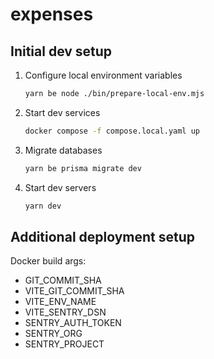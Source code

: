 # expenses

## Initial dev setup

1. Configure local environment variables

   ```sh
   yarn be node ./bin/prepare-local-env.mjs
   ```

2. Start dev services

   ```sh
   docker compose -f compose.local.yaml up
   ```

3. Migrate databases

   ```sh
   yarn be prisma migrate dev
   ```

4. Start dev servers

   ```sh
   yarn dev
   ```

## Additional deployment setup

Docker build args:

- GIT_COMMIT_SHA
- VITE_GIT_COMMIT_SHA
- VITE_ENV_NAME
- VITE_SENTRY_DSN
- SENTRY_AUTH_TOKEN
- SENTRY_ORG
- SENTRY_PROJECT
